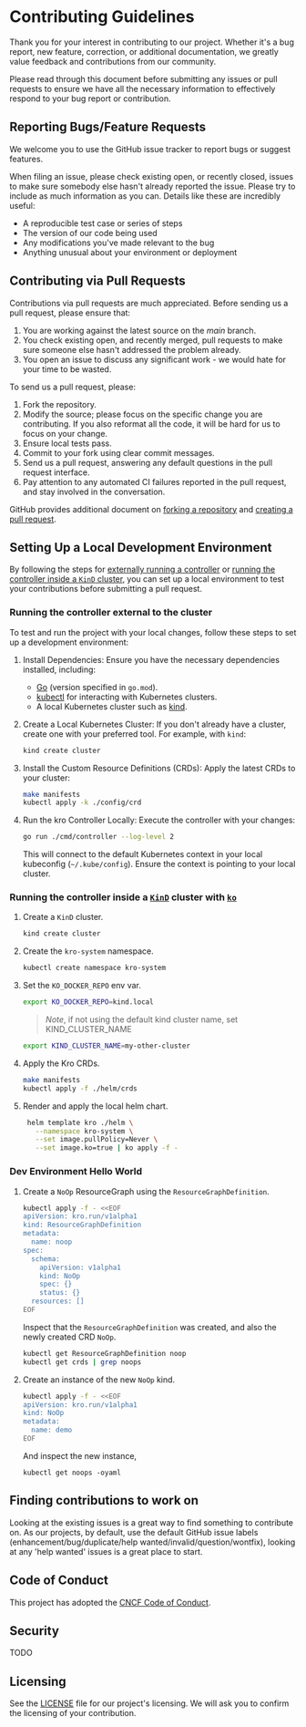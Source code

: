 # Contributing Guidelines

Thank you for your interest in contributing to our project. Whether it's a bug report, new feature, correction, or additional
documentation, we greatly value feedback and contributions from our community.

Please read through this document before submitting any issues or pull requests to ensure we have all the necessary
information to effectively respond to your bug report or contribution.


## Reporting Bugs/Feature Requests

We welcome you to use the GitHub issue tracker to report bugs or suggest features.

When filing an issue, please check existing open, or recently closed, issues to make sure somebody else hasn't already
reported the issue. Please try to include as much information as you can. Details like these are incredibly useful:

* A reproducible test case or series of steps
* The version of our code being used
* Any modifications you've made relevant to the bug
* Anything unusual about your environment or deployment


## Contributing via Pull Requests
Contributions via pull requests are much appreciated. Before sending us a pull request, please ensure that:

1. You are working against the latest source on the *main* branch.
2. You check existing open, and recently merged, pull requests to make sure someone else hasn't addressed the problem already.
3. You open an issue to discuss any significant work - we would hate for your time to be wasted.

To send us a pull request, please:

1. Fork the repository.
2. Modify the source; please focus on the specific change you are contributing. If you also reformat all the code, it will be hard for us to focus on your change.
3. Ensure local tests pass.
4. Commit to your fork using clear commit messages.
5. Send us a pull request, answering any default questions in the pull request interface.
6. Pay attention to any automated CI failures reported in the pull request, and stay involved in the conversation.

GitHub provides additional document on [forking a repository](https://help.github.com/articles/fork-a-repo/) and
[creating a pull request](https://help.github.com/articles/creating-a-pull-request/).

## Setting Up a Local Development Environment

By following the steps for [externally running a controller](#running-the-controller-external-to-the-cluster) or 
[running the controller inside a `KinD` cluster](#running-the-controller-inside-a-kind-cluster-with-ko), you can set up 
a local environment to test your contributions before submitting a pull request.

### Running the controller external to the cluster

To test and run the project with your local changes, follow these steps to set up a development environment:

1. Install Dependencies: Ensure you have the necessary dependencies installed, including:
    - [Go](https://golang.org/doc/install) (version specified in `go.mod`).
    - [kubectl](https://kubernetes.io/docs/tasks/tools/#kubectl) for interacting with Kubernetes clusters.
    - A local Kubernetes cluster such as [kind](https://kind.sigs.k8s.io/).

2. Create a Local Kubernetes Cluster: If you don't already have a cluster, create one with your preferred tool. For example, with `kind`:
    ```bash
    kind create cluster
    ```

3. Install the Custom Resource Definitions (CRDs): Apply the latest CRDs to your cluster:
    ```bash
    make manifests
    kubectl apply -k ./config/crd
    ```

4. Run the kro Controller Locally: Execute the controller with your changes:
    ```bash
    go run ./cmd/controller --log-level 2
    ```
    This will connect to the default Kubernetes context in your local kubeconfig (`~/.kube/config`). Ensure the context is pointing to your local cluster.

### Running the controller inside a [`KinD`][kind] cluster with [`ko`][ko]

[ko]: https://ko.build
[kind]: https://kind.sigs.k8s.io/

1. Create a `KinD` cluster.

   ```sh
   kind create cluster
   ```

2. Create the `kro-system` namespace.

   ```sh
   kubectl create namespace kro-system
   ```

3. Set the `KO_DOCKER_REPO` env var.

   ```sh
   export KO_DOCKER_REPO=kind.local
   ```

   > _Note_, if not using the default kind cluster name, set KIND_CLUSTER_NAME

   ```sh
   export KIND_CLUSTER_NAME=my-other-cluster
   ```
4. Apply the Kro CRDs.

   ```sh
   make manifests
   kubectl apply -f ./helm/crds
   ```

5. Render and apply the local helm chart.

   ```sh
    helm template kro ./helm \
      --namespace kro-system \
      --set image.pullPolicy=Never \
      --set image.ko=true | ko apply -f -
    ```

### Dev Environment Hello World

1. Create a `NoOp` ResourceGraph using the `ResourceGraphDefinition`.

   ```sh
   kubectl apply -f - <<EOF
   apiVersion: kro.run/v1alpha1
   kind: ResourceGraphDefinition
   metadata:
     name: noop
   spec:
     schema:
       apiVersion: v1alpha1
       kind: NoOp
       spec: {}
       status: {}
     resources: []
   EOF
   ```

   Inspect that the `ResourceGraphDefinition` was created, and also the newly created CRD `NoOp`.

   ```sh
   kubectl get ResourceGraphDefinition noop
   kubectl get crds | grep noops
   ```

3. Create an instance of the new `NoOp` kind.

   ```sh
   kubectl apply -f - <<EOF
   apiVersion: kro.run/v1alpha1
   kind: NoOp
   metadata:
     name: demo
   EOF
   ```

   And inspect the new instance,

   ```shell
   kubectl get noops -oyaml
   ```

## Finding contributions to work on
Looking at the existing issues is a great way to find something to contribute on. As our projects, by default, use the default GitHub issue labels (enhancement/bug/duplicate/help wanted/invalid/question/wontfix), looking at any 'help wanted' issues is a great place to start.


## Code of Conduct

This project has adopted the [CNCF Code of Conduct](https://github.com/cncf/foundation/blob/main/code-of-conduct.md).


## Security 

TODO


## Licensing

See the [LICENSE](LICENSE) file for our project's licensing. We will ask you to confirm the licensing of your contribution.
